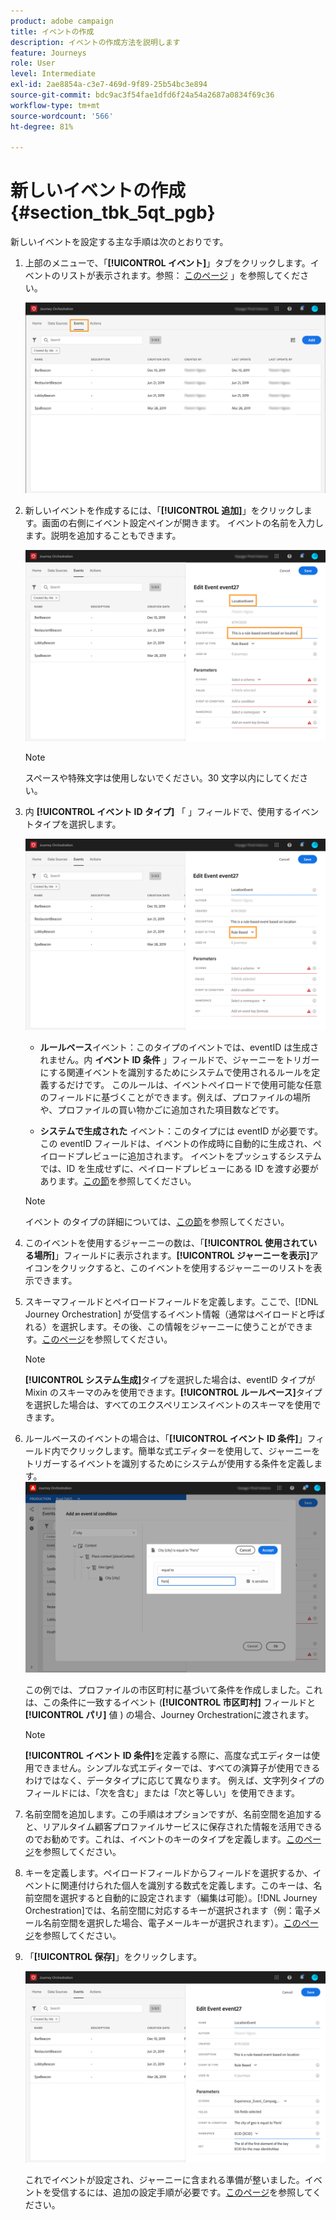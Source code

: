 ```yaml
---
product: adobe campaign
title: イベントの作成
description: イベントの作成方法を説明します
feature: Journeys
role: User
level: Intermediate
exl-id: 2ae8854a-c3e7-469d-9f89-25b54bc3e894
source-git-commit: bdc9ac3f54fae1dfd6f24a54a2687a0834f69c36
workflow-type: tm+mt
source-wordcount: '566'
ht-degree: 81%

---
```


# 新しいイベントの作成 {#section_tbk_5qt_pgb}

新しいイベントを設定する主な手順は次のとおりです。

1. 上部のメニューで、「**[!UICONTROL イベント]**」タブをクリックします。イベントのリストが表示されます。参照： [このページ](../about/user-interface.md) 」を参照してください。

   ![](../assets/journey5.png)

1. 新しいイベントを作成するには、「**[!UICONTROL 追加]**」をクリックします。画面の右側にイベント設定ペインが開きます。
イベントの名前を入力します。説明を追加することもできます。

   ![](../assets/journey6.png)

   >[!NOTE]
   >
   >スペースや特殊文字は使用しないでください。30 文字以内にしてください。

1. 内 **[!UICONTROL イベント ID タイプ]** 「 」フィールドで、使用するイベントタイプを選択します。

   ![](../assets/journey6bis.png)

   * **ルールベース**&#x200B;イベント：このタイプのイベントでは、eventID は生成されません。内 **イベント ID 条件** 」フィールドで、ジャーニーをトリガーにする関連イベントを識別するためにシステムで使用されるルールを定義するだけです。 このルールは、イベントペイロードで使用可能な任意のフィールドに基づくことができます。例えば、プロファイルの場所や、プロファイルの買い物かごに追加された項目数などです。

   * **システムで生成された** イベント：このタイプには eventID が必要です。 この eventID フィールドは、イベントの作成時に自動的に生成され、ペイロードプレビューに追加されます。 イベントをプッシュするシステムでは、ID を生成せずに、ペイロードプレビューにある ID を渡す必要があります。[この節](../event/previewing-the-payload.md)を参照してください。
   >[!NOTE]
   >
   >イベント のタイプの詳細については、[この節](../event/about-events.md)を参照してください。
1. このイベントを使用するジャーニーの数は、「**[!UICONTROL 使用されている場所]**」フィールドに表示されます。**[!UICONTROL ジャーニーを表示]**&#x200B;アイコンをクリックすると、このイベントを使用するジャーニーのリストを表示できます。
1. スキーマフィールドとペイロードフィールドを定義します。ここで、[!DNL Journey Orchestration] が受信するイベント情報（通常はペイロードと呼ばれる）を選択します。その後、この情報をジャーニーに使うことができます。[このページ](../event/defining-the-payload-fields.md)を参照してください。
   >[!NOTE]
   >
   >**[!UICONTROL システム生成]**&#x200B;タイプを選択した場合は、eventID タイプが Mixin のスキーマのみを使用できます。**[!UICONTROL ルールベース]**&#x200B;タイプを選択した場合は、すべてのエクスペリエンスイベントのスキーマを使用できます。

1. ルールベースのイベントの場合は、「**[!UICONTROL イベント ID 条件]**」フィールド内でクリックします。簡単な式エディターを使用して、ジャーニーをトリガーするイベントを識別するためにシステムが使用する条件を定義します。
   ![](../assets/alpha-event6.png)

   この例では、プロファイルの市区町村に基づいて条件を作成しました。これは、この条件に一致するイベント (**[!UICONTROL 市区町村]** フィールドと **[!UICONTROL パリ]** 値 ) の場合、Journey Orchestrationに渡されます。

   >[!NOTE]
   >
   >**[!UICONTROL イベント ID 条件]**&#x200B;を定義する際に、高度な式エディターは使用できません。シンプルな式エディターでは、すべての演算子が使用できるわけではなく、データタイプに応じて異なります。 例えば、文字列タイプのフィールドには、「次を含む」または「次と等しい」を使用できます。

1. 名前空間を追加します。この手順はオプションですが、名前空間を追加すると、リアルタイム顧客プロファイルサービスに保存された情報を活用できるのでお勧めです。これは、イベントのキーのタイプを定義します。[このページ](../event/selecting-the-namespace.md)を参照してください。
1. キーを定義します。ペイロードフィールドからフィールドを選択するか、イベントに関連付けられた個人を識別する数式を定義します。このキーは、名前空間を選択すると自動的に設定されます（編集は可能）。[!DNL Journey Orchestration]では、名前空間に対応するキーが選択されます（例：電子メール名前空間を選択した場合、電子メールキーが選択されます）。[このページ](../event/defining-the-event-key.md)を参照してください。
1. 「**[!UICONTROL 保存]**」をクリックします。

   ![](../assets/journey7.png)

   これでイベントが設定され、ジャーニーに含まれる準備が整いました。イベントを受信するには、追加の設定手順が必要です。[このページ](../event/additional-steps-to-send-events-to-journey-orchestration.md)を参照してください。

